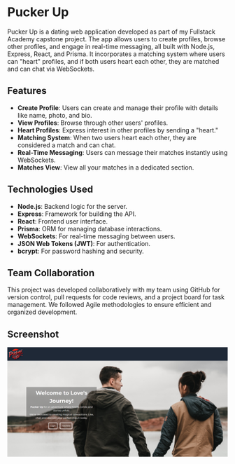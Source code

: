 # Pucker Up

Pucker Up is a dating web application developed as part of my Fullstack Academy capstone project. The app allows users to create profiles, browse other profiles, and engage in real-time messaging, all built with Node.js, Express, React, and Prisma. It incorporates a matching system where users can "heart" profiles, and if both users heart each other, they are matched and can chat via WebSockets.

## Features

- **Create Profile**: Users can create and manage their profile with details like name, photo, and bio.
- **View Profiles**: Browse through other users' profiles.
- **Heart Profiles**: Express interest in other profiles by sending a "heart."
- **Matching System**: When two users heart each other, they are considered a match and can chat.
- **Real-Time Messaging**: Users can message their matches instantly using WebSockets.
- **Matches View**: View all your matches in a dedicated section.

## Technologies Used

- **Node.js**: Backend logic for the server.
- **Express**: Framework for building the API.
- **React**: Frontend user interface.
- **Prisma**: ORM for managing database interactions.
- **WebSockets**: For real-time messaging between users.
- **JSON Web Tokens (JWT)**: For authentication.
- **bcrypt**: For password hashing and security.

## Team Collaboration

This project was developed collaboratively with my team using GitHub for version control, pull requests for code reviews, and a project board for task management. We followed Agile methodologies to ensure efficient and organized development.

## Screenshot

![Screenshot](public/screenshot.PNG)
